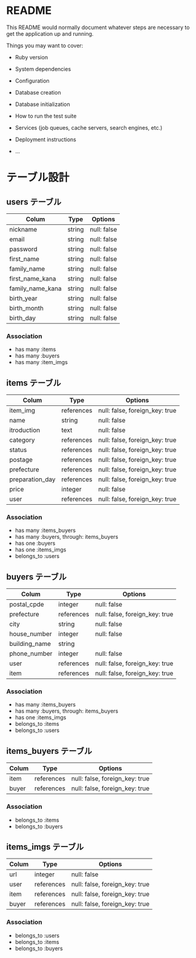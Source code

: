 # README

This README would normally document whatever steps are necessary to get the
application up and running.

Things you may want to cover:

* Ruby version

* System dependencies

* Configuration

* Database creation

* Database initialization

* How to run the test suite

* Services (job queues, cache servers, search engines, etc.)

* Deployment instructions

* ...

# テーブル設計

## users テーブル

| Colum            | Type       | Options                        |
| ---------------- | ---------- | ------------------------------ |
| nickname         | string     | null: false                    |
| email            | string     | null: false                    |
| password         | string     | null: false                    |
| first_name       | string     | null: false                    |
| family_name      | string     | null: false                    |
| first_name_kana  | string     | null: false                    |
| family_name_kana | string     | null: false                    |
| birth_year       | string     | null: false                    |
| birth_month      | string     | null: false                    |
| birth_day        | string     | null: false                    |

### Association

- has many :items
- has many :buyers
- has many :item_imgs

## items テーブル

| Colum           | Type       | Options                        |
| --------------- | ---------- | ------------------------------ |
| item_img        | references | null: false, foreign_key: true |
| name            | string     | null: false                    |
| itroduction     | text       | null: false                    |
| category        | references | null: false, foreign_key: true |
| status          | references | null: false, foreign_key: true |
| postage         | references | null: false, foreign_key: true |
| prefecture      | references | null: false, foreign_key: true |
| preparation_day | references | null: false, foreign_key: true |
| price           | integer    | null: false                    |
| user            | references | null: false, foreign_key: true |

### Association

- has many :items_buyers
- has many :buyers, through: items_buyers
- has one :buyers
- has one :items_imgs
- belongs_to :users

## buyers テーブル

| Colum           | Type       | Options                        |
| --------------- | ---------- | ------------------------------ |
| postal_cpde     | integer    | null: false                    |
| prefecture      | references | null: false, foreign_key: true |
| city            | string     | null: false                    |
| house_number    | integer    | null: false                    |
| building_name   | string     |                                |
| phone_number    | integer    | null: false                    |
| user            | references | null: false, foreign_key: true |
| item            | references | null: false, foreign_key: true |

### Association

- has many :items_buyers
- has many :buyers, through: items_buyers
- has one :items_imgs
- belongs_to :items
- belongs_to :users

## items_buyers テーブル

| Colum           | Type       | Options                        |
| --------------- | ---------- | ------------------------------ |
| item            | references | null: false, foreign_key: true |
| buyer           | references | null: false, foreign_key: true |

### Association

- belongs_to :items
- belongs_to :buyers

## items_imgs テーブル

| Colum           | Type       | Options                        |
| --------------- | ---------- | ------------------------------ |
| url             | integer    | null: false                    |
| user            | references | null: false, foreign_key: true |
| item            | references | null: false, foreign_key: true |
| buyer           | references | null: false, foreign_key: true |

### Association

- belongs_to :users
- belongs_to :items
- belongs_to :buyers